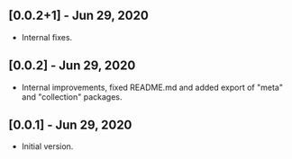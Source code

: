 ## [0.0.2+1] - Jun 29, 2020

* Internal fixes.

## [0.0.2] - Jun 29, 2020

* Internal improvements, fixed README.md and added export of "meta" and "collection" packages.

## [0.0.1] - Jun 29, 2020

* Initial version.
